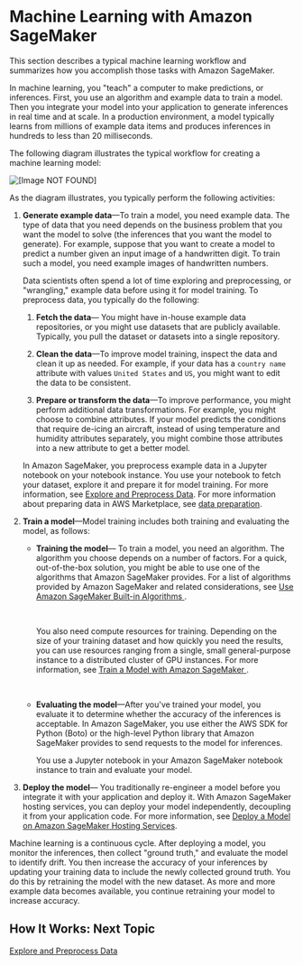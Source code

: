 # Machine Learning with Amazon SageMaker<a name="how-it-works-mlconcepts"></a>

This section describes a typical machine learning workflow and summarizes how you accomplish those tasks with Amazon SageMaker\. 

In machine learning, you "teach" a computer to make predictions, or inferences\. First, you use an algorithm and example data to train a model\. Then you integrate your model into your application to generate inferences in real time and at scale\. In a production environment, a model typically learns from millions of example data items and produces inferences in hundreds to less than 20 milliseconds\. 

The following diagram illustrates the typical workflow for creating a machine learning model:

![\[Image NOT FOUND\]](http://docs.aws.amazon.com/sagemaker/latest/dg/images/ml-concepts-10.png)

 As the diagram illustrates, you typically perform the following activities:

1. **Generate example data**—To train a model, you need example data\. The type of data that you need depends on the business problem that you want the model to solve \(the inferences that you want the model to generate\)\. For example, suppose that you want to create a model to predict a number given an input image of a handwritten digit\. To train such a model, you need example images of handwritten numbers\. 

   Data scientists often spend a lot of time exploring and preprocessing, or "wrangling," example data before using it for model training\. To preprocess data, you typically do the following: 

   1. **Fetch the data**— You might have in\-house example data repositories, or you might use datasets that are publicly available\. Typically, you pull the dataset or datasets into a single repository\. 

   1. **Clean the data**—To improve model training, inspect the data and clean it up as needed\. For example, if your data has a `country name` attribute with values `United States` and `US`, you might want to edit the data to be consistent\. 

   1. **Prepare or transform the data**—To improve performance, you might perform additional data transformations\. For example, you might choose to combine attributes\. If your model predicts the conditions that require de\-icing an aircraft, instead of using temperature and humidity attributes separately, you might combine those attributes into a new attribute to get a better model\. 

   In Amazon SageMaker, you preprocess example data in a Jupyter notebook on your notebook instance\. You use your notebook to fetch your dataset, explore it and prepare it for model training\. For more information, see [Explore and Preprocess Data](how-it-works-notebooks-instances.md)\. For more information about preparing data in AWS Marketplace, see [data preparation](https://aws.amazon.com/marketplace/search/results?searchTerms=data+preparation&spellCheck=false&page=1)\. 

1. **Train a model**—Model training includes both training and evaluating the model, as follows: 
   + **Training the model**— To train a model, you need an algorithm\. The algorithm you choose depends on a number of factors\. For a quick, out\-of\-the\-box solution, you might be able to use one of the algorithms that Amazon SageMaker provides\. For a list of algorithms provided by Amazon SageMaker and related considerations, see [Use Amazon SageMaker Built\-in Algorithms ](algos.md)\.

      

     You also need compute resources for training\. Depending on the size of your training dataset and how quickly you need the results, you can use resources ranging from a single, small general\-purpose instance to a distributed cluster of GPU instances\. For more information, see [Train a Model with Amazon SageMaker ](how-it-works-training.md)\.

      
   + **Evaluating the model**—After you've trained your model, you evaluate it to determine whether the accuracy of the inferences is acceptable\. In Amazon SageMaker, you use either the AWS SDK for Python \(Boto\) or the high\-level Python library that Amazon SageMaker provides to send requests to the model for inferences\. 

     You use a Jupyter notebook in your Amazon SageMaker notebook instance to train and evaluate your model\. 

1. **Deploy the model**— You traditionally re\-engineer a model before you integrate it with your application and deploy it\. With Amazon SageMaker hosting services, you can deploy your model independently, decoupling it from your application code\. For more information, see [Deploy a Model on Amazon SageMaker Hosting Services](how-it-works-hosting.md)\.

Machine learning is a continuous cycle\. After deploying a model, you monitor the inferences, then collect "ground truth," and evaluate the model to identify drift\. You then increase the accuracy of your inferences by updating your training data to include the newly collected ground truth\. You do this by retraining the model with the new dataset\. As more and more example data becomes available, you continue retraining your model to increase accuracy\.

## How It Works: Next Topic<a name="howitwork-mlconcepts-nextstep"></a>

 [Explore and Preprocess Data](how-it-works-notebooks-instances.md) 